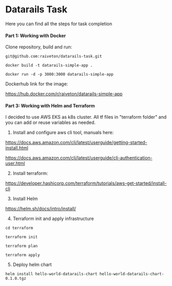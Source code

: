 
# Datarails Task

Here you can find all the steps for task completion


#### Part 1: Working with Docker

Clone repository, build and run:


`git@github.com:raiveton/datarails-task.git`

`docker build -t datarails-simple-app .`

`docker run -d -p 3000:3000 datarails-simple-app`

Dockerhub link for the image:

https://hub.docker.com/r/raiveton/datarails-simple-app


#### Part 3: Working with Helm and Terraform

I decided to use AWS EKS as k8s cluster. All tf files in "terraform folder" and you can add or reuse variables as needed.

1. Install and configure aws cli tool, manuals here:

https://docs.aws.amazon.com/cli/latest/userguide/getting-started-install.html

https://docs.aws.amazon.com/cli/latest/userguide/cli-authentication-user.html

2. Install terraform:

https://developer.hashicorp.com/terraform/tutorials/aws-get-started/install-cli

3. Install Helm

https://helm.sh/docs/intro/install/


4. Terraform init and apply infrastructure

`cd terraform`

`terraform init`

`terraform plan`

`terraform apply`


5. Deploy helm chart

`helm install hello-world-datarails-chart hello-world-datarails-chart-0.1.0.tgz`

